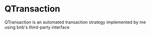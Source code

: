 # QTransaction

QTransaction is an automated transaction strategy implemented by me using bnb's third-party interface
